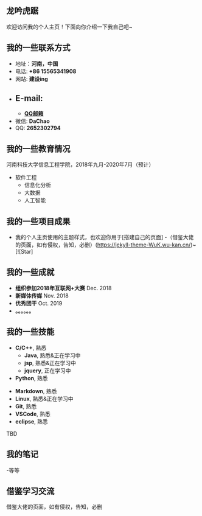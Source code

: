 ## 龙吟虎踞

欢迎访问我的个人主页！下面向你介绍一下我自己吧~

<!-- slide -->

## 我的一些联系方式

- 地址：**河南，中国**
- 电话: **+86 15565341908**
- 网站: **建设ing**

<!-- slide vertical=true -->

- E-mail:
  - 
  - **[QQ邮箱](www.2652302794@qq.com)**
- 微信: **DaChao**
- QQ: **2652302794**

<!-- slide -->

## 我的一些教育情况

<!-- slide vertical=true -->

河南科技大学信息工程学院，2018年九月-2020年7月（预计）

- 软件工程
  - 信息化分析
  - 大数据
  - 人工智能

<!-- slide -->

## 我的一些项目成果

<!-- slide vertical=true -->

  - 我的个人主页使用的主题样式，也欢迎你用于[搭建自己的页面]
  -（借鉴大佬的页面，如有侵权，告知，必删）(https://jekyll-theme-WuK.wu-kan.cn/)~[![Star]

<!-- slide -->

## 我的一些成就
<!-- slide vertical=true -->

- **组织参加2018年互联网+大赛**  Dec. 2018
- **新媒体传媒**   Nov. 2018
- **优秀团干**  Oct. 2019
- **。。。。。。**
<!-- slide -->

## 我的一些技能

<!-- slide vertical=true -->

- **C/C++**, 熟悉
  - **Java**, 熟悉&正在学习中
  - **jsp**,  熟悉&正在学习中
  - **jquery**, 正在学习中
- **Python**, 熟悉

<!-- slide vertical=true -->

- **Markdown**, 熟悉
- **Linux**,  熟悉&正在学习中
- **Git**, 熟悉
- **VSCode**, 熟悉
- **eclipse**, 熟悉

<!-- slide -->

TBD

## 我的笔记
<!-- slide -->

  -等等
  
<!-- slide -->

## 借鉴学习交流

<!-- slide -->

借鉴大佬的页面，如有侵权，告知，必删

<!-- slide -->

